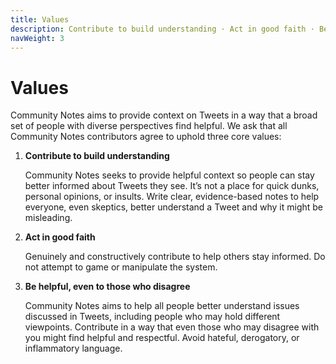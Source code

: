 ```yaml
---
title: Values
description: Contribute to build understanding · Act in good faith · Be helpful, even to those who disagree
navWeight: 3
---
```

# Values

Community Notes aims to provide context on Tweets in a way that a broad set of people with diverse perspectives find helpful. We ask that all Community Notes contributors agree to uphold three core values:

1. **Contribute to build understanding**

   Community Notes seeks to provide helpful context so people can stay better informed about Tweets they see. It’s not a place for quick dunks, personal opinions, or insults. Write clear, evidence-based notes to help everyone, even skeptics, better understand a Tweet and why it might be misleading.

2. **Act in good faith**

   Genuinely and constructively contribute to help others stay informed. Do not attempt to game or manipulate the system.

3. **Be helpful, even to those who disagree**

   Community Notes aims to help all people better understand issues discussed in Tweets, including people who may hold different viewpoints. Contribute in a way that even those who may disagree with you might find helpful and respectful. Avoid hateful, derogatory, or inflammatory language.
